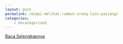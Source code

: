 ```yaml
---
layout: post
permalink: /mimpi-melihat-rambut-orang-lain-panjang/
categories:
    - Uncategorized
---
```


[Baca Selengkapnya](/03)